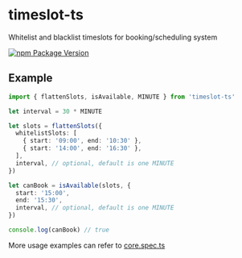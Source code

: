 # timeslot-ts

Whitelist and blacklist timeslots for booking/scheduling system

[![npm Package Version](https://img.shields.io/npm/v/timeslot-ts.svg)](https://www.npmjs.com/package/timeslot-ts)

## Example

```typescript
import { flattenSlots, isAvailable, MINUTE } from 'timeslot-ts'

let interval = 30 * MINUTE

let slots = flattenSlots({
  whitelistSlots: [
    { start: '09:00', end: '10:30' },
    { start: '14:00', end: '16:30' },
  ],
  interval, // optional, default is one MINUTE
})

let canBook = isAvailable(slots, {
  start: '15:00',
  end: '15:30',
  interval, // optional, default is one MINUTE
})

console.log(canBook) // true
```

More usage examples can refer to [core.spec.ts](./core.spec.ts)
